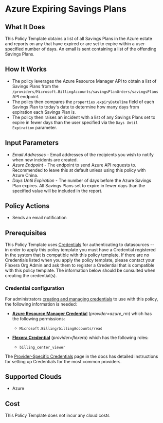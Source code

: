 # Azure Expiring Savings Plans

## What It Does

This Policy Template obtains a list of all Savings Plans in the Azure estate and reports on any that have expired or are set to expire within a user-specified number of days. An email is sent containing a list of the offending Savings Plans.

## How It Works

- The policy leverages the Azure Resource Manager API to obtain a list of Savings Plans from the `/providers/Microsoft.BillingAccounts/savingsPlanOrders/savingsPlans` API endpoint.
- The policy then compares the `properties.expiryDateTime` field of each Savings Plan to today's date to determine how many days from expiration each Savings Plan is.
- The policy then raises an incident with a list of any Savings Plans set to expire in fewer days than the user specified via the `Days Until Expiration` parameter.

## Input Parameters

- *Email Addresses* - Email addresses of the recipients you wish to notify when new incidents are created.
- *Azure Endpoint* - The endpoint to send Azure API requests to. Recommended to leave this at default unless using this policy with Azure China.
- *Days Until Expiration* - The number of days before the Azure Savings Plan expires. All Savings Plans set to expire in fewer days than the specified value will be included in the report.

## Policy Actions

- Sends an email notification

## Prerequisites

This Policy Template uses [Credentials](https://docs.flexera.com/flexera/EN/Automation/ManagingCredentialsExternal.htm) for authenticating to datasources -- in order to apply this policy template you must have a Credential registered in the system that is compatible with this policy template. If there are no Credentials listed when you apply the policy template, please contact your Flexera Org Admin and ask them to register a Credential that is compatible with this policy template. The information below should be consulted when creating the credential(s).

### Credential configuration

For administrators [creating and managing credentials](https://docs.flexera.com/flexera/EN/Automation/ManagingCredentialsExternal.htm) to use with this policy, the following information is needed:

- [**Azure Resource Manager Credential**](https://docs.flexera.com/flexera/EN/Automation/ProviderCredentials.htm#automationadmin_109256743_1124668) (*provider=azure_rm*) which has the following permissions:
  - `Microsoft.Billing/billingAccounts/read`

- [**Flexera Credential**](https://docs.flexera.com/flexera/EN/Automation/ProviderCredentials.htm) (*provider=flexera*) which has the following roles:
  - `billing_center_viewer`

The [Provider-Specific Credentials](https://docs.flexera.com/flexera/EN/Automation/ProviderCredentials.htm) page in the docs has detailed instructions for setting up Credentials for the most common providers.

## Supported Clouds

- Azure

## Cost

This Policy Template does not incur any cloud costs
